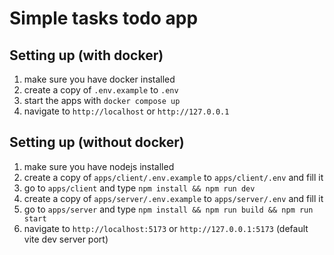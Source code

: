 # Simple tasks todo app

## Setting up (with docker)

1. make sure you have docker installed
2. create a copy of `.env.example` to `.env`
3. start the apps with `docker compose up`
4. navigate to `http://localhost` or `http://127.0.0.1`

## Setting up (without docker)

1. make sure you have nodejs installed
2. create a copy of `apps/client/.env.example` to `apps/client/.env` and fill it
3. go to `apps/client` and type `npm install && npm run dev`
4. create a copy of `apps/server/.env.example` to `apps/server/.env` and fill it
5. go to `apps/server` and type `npm install && npm run build && npm run start`
6. navigate to `http://localhost:5173` or `http://127.0.0.1:5173` (default vite dev server port)
